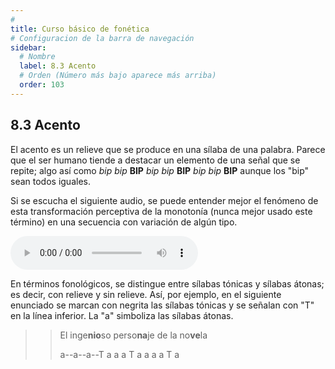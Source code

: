 ```yaml
---
# 
title: Curso básico de fonética
# Configuracion de la barra de navegación
sidebar:
  # Nombre
  label: 8.3 Acento
  # Orden (Número más bajo aparece más arriba)
  order: 103
---
```

## 8.3 Acento

El acento es un relieve que se produce en una sílaba de una palabra. Parece que el ser humano tiende a destacar un elemento de una señal que se repite; algo así como *bip* *bip* **BIP** *bip* *bip* **BIP** *bip* *bip* **BIP** aunque los "bip" sean todos iguales.

Si se escucha el siguiente audio, se puede entender mejor el fenómeno de esta transformación perceptiva de la monotonía (nunca mejor usado este término) en una secuencia con variación de algún tipo.

<audio controls src="/sonidos/bip_bip.wav"></audio>

En términos fonológicos, se distingue entre sílabas tónicas y sílabas átonas; es decir, con relieve y sin relieve. Así, por ejemplo, en el siguiente enunciado se marcan con negrita las sílabas tónicas y se señalan con "T" en la línea inferior. La "a" simboliza las sílabas átonas.

>> El inge**nio**so perso**na**je de la no**ve**la
>> 
>>  a--a--a--T  a  a a T a  a  a  a T a  

